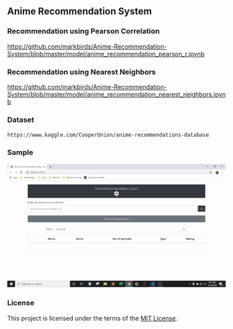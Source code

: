 ## Anime Recommendation System

### Recommendation using Pearson Correlation
https://github.com/markbirds/Anime-Recommendation-System/blob/master/model/anime_recommendation_pearson_r.ipynb

### Recommendation using Nearest Neighbors
https://github.com/markbirds/Anime-Recommendation-System/blob/master/model/anime_recommendation_nearest_neighbors.ipynb

### Dataset
```
https://www.kaggle.com/CooperUnion/anime-recommendations-database
```

### Sample

![sample](server/gif/sample.gif)

### License

This project is licensed under the terms of the [MIT License](LICENSE).

